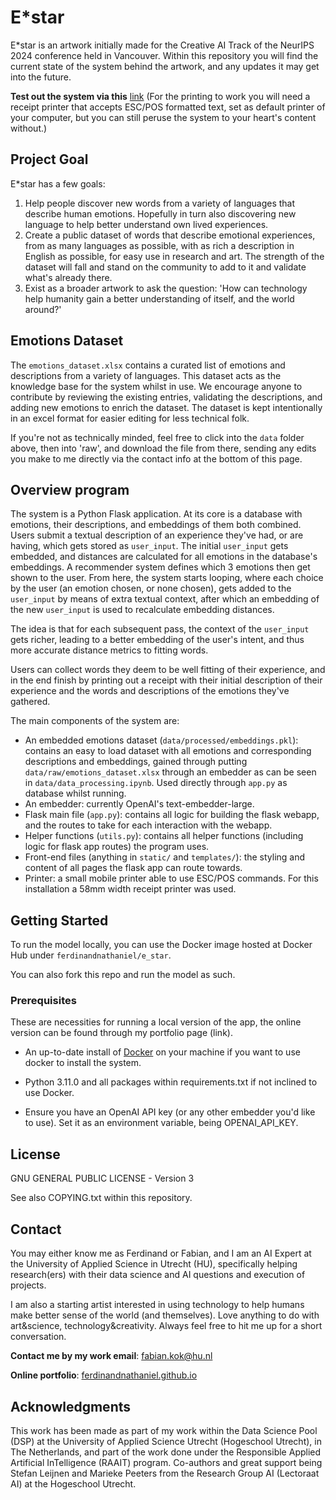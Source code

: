 # E*star

E*star is an artwork initially made for the Creative AI Track of the NeurIPS 2024 conference held in Vancouver. Within this repository you will find the current state of the system behind the artwork, and any updates it may get into the future. 

**Test out the system via this** [link](https://e-star-production.up.railway.app)
(For the printing to work you will need a receipt printer that accepts ESC/POS formatted text, set as default printer of your computer, but you can still peruse the system to your heart's content without.)


## Project Goal

E*star has a few goals:

1) Help people discover new words from a variety of languages that describe human emotions. Hopefully in turn also discovering new language to help better understand own lived experiences.
2) Create a public dataset of words that describe emotional experiences, from as many languages as possible, with as rich a description in English as possible, for easy use in research and art. The strength of the dataset will fall and stand on the community to add to it and validate what's already there.
3) Exist as a broader artwork to ask the question: 'How can technology help humanity gain a better understanding of itself, and the world around?'

## Emotions Dataset

The `emotions_dataset.xlsx` contains a curated list of emotions and descriptions from a variety of languages. This dataset acts as the knowledge base for the system whilst in use. We encourage anyone to contribute by reviewing the existing entries, validating the descriptions, and adding new emotions to enrich the dataset. The dataset is kept intentionally in an excel format for easier editing for less technical folk.

If you're not as technically minded, feel free to click into the `data` folder above, then into 'raw', and download the file from there, sending any edits you make to me directly via the contact info at the bottom of this page.

## Overview program

The system is a Python Flask application. At its core is a database with emotions, their descriptions, and embeddings of them both combined. Users submit a textual description of an experience they've had, or are having, which gets stored as `user_input`. The initial `user_input` gets embedded, and distances are calculated for all emotions in the database's embeddings. A recommender system defines which 3 emotions then get shown to the user. From here, the system starts looping, where each choice by the user (an emotion chosen, or none chosen), gets added to the `user_input` by means of extra textual context, after which an embedding of the new `user_input` is used to recalculate embedding distances. 

The idea is that for each subsequent pass, the context of the `user_input` gets richer, leading to a better embedding of the user's intent, and thus more accurate distance metrics to fitting words.

Users can collect words they deem to be well fitting of their experience, and in the end finish by printing out a receipt with their initial description of their experience and the words and descriptions of the emotions they've gathered.

The main components of the system are:
- An embedded emotions dataset (`data/processed/embeddings.pkl`): contains an easy to load dataset with all emotions and corresponding descriptions and embeddings, gained through putting `data/raw/emotions_dataset.xlsx` through an embedder as can be seen in `data/data_processing.ipynb`. Used directly through `app.py` as database whilst running.
- An embedder: currently OpenAI's text-embedder-large. 
- Flask main file (`app.py`): contains all logic for building the flask webapp, and the routes to take for each interaction with the webapp. 
- Helper functions (`utils.py`): contains all helper functions (including logic for flask app routes) the program uses.
- Front-end files (anything in `static/` and `templates/`): the styling and content of all pages the flask app can route towards.
- Printer: a small mobile printer able to use ESC/POS commands. For this installation a 58mm width receipt printer was used. 

## Getting Started

To run the model locally, you can use the Docker image hosted at Docker Hub under `ferdinandnathaniel/e_star`.

You can also fork this repo and run the model as such.

### Prerequisites

These are necessities for running a local version of the app, the online version can be found through my portfolio page (link).

- An up-to-date install of [Docker](https://www.docker.com/get-started) on your machine if you want to use docker to install the system.
- Python 3.11.0 and all packages within requirements.txt if not inclined to use Docker.

- Ensure you have an OpenAI API key (or any other embedder you'd like to use). Set it as an environment variable, being OPENAI_API_KEY.

## License
GNU GENERAL PUBLIC LICENSE - Version 3

See also COPYING.txt within this repository.

## Contact

You may either know me as Ferdinand or Fabian, and I am an AI Expert at the University of Applied Science in Utrecht (HU), specifically helping research(ers) with their data science and AI questions and execution of projects. 

I am also a starting artist interested in using technology to help humans make better sense of the world (and themselves). Love anything to do with art&science, technology&creativity. Always feel free to hit me up for a short conversation.

**Contact me by my work email**: fabian.kok@hu.nl

**Online portfolio**: [ferdinandnathaniel.github.io](https://ferdinandnathaniel.github.io)

## Acknowledgments
This work has been made as part of my work within the Data Science Pool (DSP) at the University of Applied Science Utrecht (Hogeschool Utrecht), in The Netherlands, and part of the work done under the Responsible Applied Artificial InTelligence (RAAIT) program. Co-authors and great support being Stefan Leijnen and Marieke Peeters from the Research Group AI (Lectoraat AI) at the Hogeschool Utrecht.
